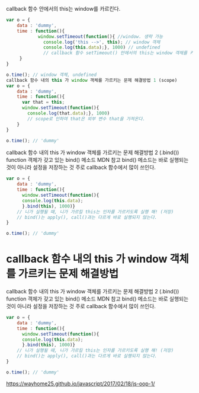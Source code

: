 callback 함수 안에서의 this는 window를 카르킨다.

```js
var o = {
    data : 'dummy',
    time : function(){
            window.setTimeout(function(){ //window. 생략 가능
              console.log('this -->', this); // window 객체
              console.log(this.data);}, 1000) // undefined
              // callback 함수 setTimeout() 안에서의 this는 window 객체를 카르킨다.
     }
}

o.time(); // window 객체, undefined
callback 함수 내의 this 가 window 객체를 가르키는 문제 해결방법 1 (scope)
var o = {
    data : 'dummy',
    time : function(){
      var that = this;
      window.setTimeout(function(){
      	console.log(that.data);}, 1000)
        // scope로 인하여 that은 외부 변수 that을 가져온다.
    }
}

o.time(); // 'dummy'
```

callback 함수 내의 this 가 window 객체를 가르키는 문제 해결방법 2 (.bind())
function 객체가 갖고 있는 bind() 메소드 MDN 참고
bind() 메소드는 바로 실행되는 것이 아니라 설정을 저장하는 것
주로 callback 함수에서 많이 쓰인다.

```js
var o = {
    data : 'dummy',
    time : function(){
      window.setTimeout(function(){
      console.log(this.data);
      }.bind(this), 1000)}
    // 니가 실행될 때, 니가 가르킬 this는 인자를 가르키도록 실행 해! (저장)
    // bind()는 apply(), call()과는 다르게 바로 실행되지 않는다.
}

o.time(); // 'dummy'
```

# callback 함수 내의 this 가 window 객체를 가르키는 문제 해결방법

callback 함수 내의 this 가 window 객체를 가르키는 문제 해결방법 2 (.bind())
function 객체가 갖고 있는 bind() 메소드 MDN 참고
bind() 메소드는 바로 실행되는 것이 아니라 설정을 저장하는 것
주로 callback 함수에서 많이 쓰인다.

```js
var o = {
    data : 'dummy',
    time : function(){
      window.setTimeout(function(){
      console.log(this.data);
      }.bind(this), 1000)}
    // 니가 실행될 때, 니가 가르킬 this는 인자를 가르키도록 실행 해! (저장)
    // bind()는 apply(), call()과는 다르게 바로 실행되지 않는다.
}

o.time(); // 'dummy'
```

https://wayhome25.github.io/javascript/2017/02/18/js-oop-1/
